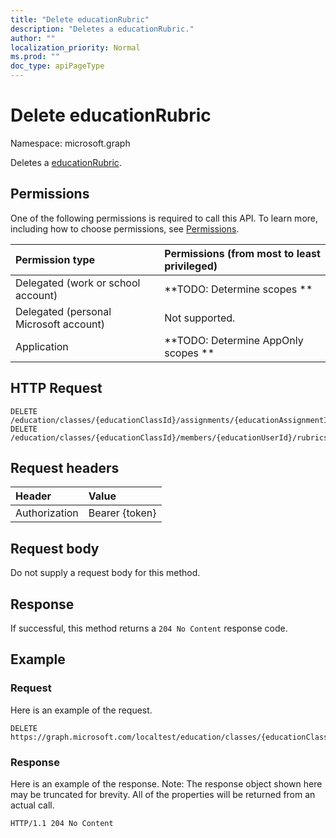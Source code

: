 ```yaml
---
title: "Delete educationRubric"
description: "Deletes a educationRubric."
author: ""
localization_priority: Normal
ms.prod: ""
doc_type: apiPageType
---
```


# Delete educationRubric

Namespace: microsoft.graph

Deletes a [educationRubric](../resources/educationrubric.md).

## Permissions
One of the following permissions is required to call this API. To learn more, including how to choose permissions, see [Permissions](/concepts/permissions-reference.md).

|Permission type|Permissions (from most to least privileged)|
|:---|:---|
|Delegated (work or school account)|**TODO: Determine scopes **|
|Delegated (personal Microsoft account)|Not supported.|
|Application|**TODO: Determine AppOnly scopes **|

## HTTP Request
<!-- {
  "blockType": "ignored"
}
-->
``` http
DELETE /education/classes/{educationClassId}/assignments/{educationAssignmentId}/rubric
DELETE /education/classes/{educationClassId}/members/{educationUserId}/rubrics/{educationRubricId}
```

## Request headers
|Header|Value|
|:---|:---|
|Authorization|Bearer {token}|

## Request body
Do not supply a request body for this method.

## Response
If successful, this method returns a `204 No Content` response code.

## Example

### Request
Here is an example of the request.
<!-- {
  "blockType": "request",
  "name": "delete_educationrubric"
}
-->
``` http
DELETE https://graph.microsoft.com/localtest/education/classes/{educationClassId}/assignments/{educationAssignmentId}/rubric
```

### Response
Here is an example of the response. Note: The response object shown here may be truncated for brevity. All of the properties will be returned from an actual call.
<!-- {
  "blockType": "response",
  "truncated": true
}
-->
``` http
HTTP/1.1 204 No Content
```

